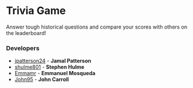 # Trivia Game
Answer tough historical questions and compare your scores with others on the leaderboard!

### Developers
* [jpatterson24](https://github.com/jpatterson24) -
**Jamal Patterson**
* [shulme801](https://github.com/shulme801) -
**Stephen Hulme**
* [Emmamr](https://github.com/Emmamr) -
**Emmanuel Mosqueda**
* [John95](https://github.com/John95) -
**John Carroll**
